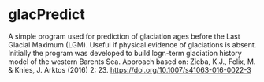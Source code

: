 # glacPredict
A simple program used for prediction of glaciation ages before the Last Glacial Maximum (LGM). Useful if physical evidence of glaciations is absent. Initially the program was developed to build logn-term glaciation history model of the western Barents Sea. 
Approach based on: Zieba, K.J., Felix, M. & Knies, J. Arktos (2016) 2: 23. https://doi.org/10.1007/s41063-016-0022-3
